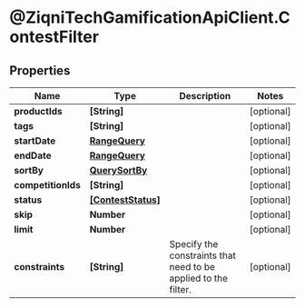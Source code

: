 # @ZiqniTechGamificationApiClient.ContestFilter

## Properties

Name | Type | Description | Notes
------------ | ------------- | ------------- | -------------
**productIds** | **[String]** |  | [optional] 
**tags** | **[String]** |  | [optional] 
**startDate** | [**RangeQuery**](RangeQuery.md) |  | [optional] 
**endDate** | [**RangeQuery**](RangeQuery.md) |  | [optional] 
**sortBy** | [**QuerySortBy**](QuerySortBy.md) |  | [optional] 
**competitionIds** | **[String]** |  | [optional] 
**status** | [**[ContestStatus]**](ContestStatus.md) |  | [optional] 
**skip** | **Number** |  | [optional] 
**limit** | **Number** |  | [optional] 
**constraints** | **[String]** | Specify the constraints that need to be applied to the filter. | [optional] 


